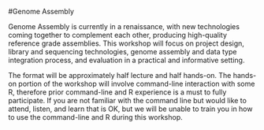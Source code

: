 #Genome Assembly

Genome Assembly is currently in a renaissance, with new technologies coming together to complement each other, producing high-quality reference grade assemblies. This workshop will focus on project design, library and sequencing technologies, genome assembly and data type integration process, and evaluation in a practical and informative setting.

The format will be approximately half lecture and half hands-on. The hands-on portion of the workshop will involve command-line interaction with some R, therefore prior command-line and R experience is a must to fully participate. If you are not familiar with the command line but would like to attend, listen, and learn that is OK, but we will be unable to train you in how to use the command-line and R during this workshop.